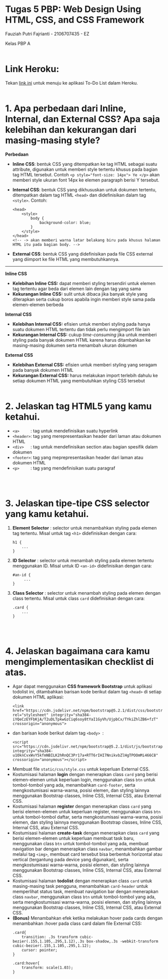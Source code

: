 # Tugas 5 PBP: Web Design Using HTML, CSS, and CSS Framework

Fauziah Putri Fajrianti - 2106707435 - EZ

Kelas PBP A
<br></br>

# Link Heroku: 
Tekan [link ini](https://tugas-2-sissy.herokuapp.com/todolist/) untuk menuju ke aplikasi To-Do List dalam Heroku. <br> </br>


# 1.  Apa perbedaan dari Inline, Internal, dan External CSS? Apa saja kelebihan dan kekurangan dari masing-masing style?
__Perbedaan__
- __Inline CSS__: bentuk CSS yang ditempatkan ke tag HTML sebagai suatu attribute, digunakan untuk memberi style tertentu khusus pada bagian tag HTML tersebut. Contoh `<p style="font-size: 14px"> Ye </p>` akan memberi style ukuran font 14px ke elemen paragraph berisi Y tersebut.
- __Internal CSS__: bentuk CSS yang dikhususkan untuk dokumen tertentu, ditempatkan dalam tag HTML `<head>` dan didefinisikan dalam tag `<style>`. Contoh:
    ```
    <head> 
        <style>
            body {
                background-color: blue;
            }
        </style>
    </head>
    <!-- -> akan memberi warna latar belakang biru pada khusus halaman HTML itu pada bagian body. -->
    ```

- __External CSS__: bentuk CSS yang didefinisikan pada file CSS external yang diimport ke file HTML yang membutuhkannya. 
---
__Inline CSS__
- __Kelebihan Inline CSS:__ dapat memberi styling tersendiri untuk elemen tag tertentu agar beda dari elemen lain dengan tag yang sama 
- __Kekurangan Inline CSS:__ sulit untuk dibaca jika banyak style yang diterapkan serta cukup boros apabila ingin memberi style sama pada elemen-elemen berbeda  

__Internal CSS__
- __Kelebihan Internal CSS:__ efisien untuk memberi styling pada hanya suatu dokumen HTML tertentu dan tidak perlu mengimport file lain
- __Kekurangan Internal CSS:__ cukup *time-consuming* jika untuk memberi styling pada banyak dokumen HTML karena harus ditambahkan ke masing-masing dokumen serta menambah ukuran dokumen  

__External CSS__
- __Kelebihan External CSS:__ efisien untuk memberi styling yang seragam pada banyak dokumen HTML
- __Kekurangan External CSS:__ harus melakukan import terlebih dahulu ke setiap dokumen HTML yang membutuhkan styling CSS tersebut
<br/><br/>

# 2. Jelaskan tag HTML5 yang kamu ketahui.
- `<a>     `: tag untuk mendefinisikan suatu hyperlink
- `<header>`: tag yang merepresentasikan header dari laman atau dokumen HTML
- `<div>   `: tag untuk mendefinisikan section atau bagian spesifik dalam dokumen
- `<footer>`: tag yang meprepresentasikan header dari laman atau dokumen HTML
- `<p>     `: tag yang mendefinisikan suatu paragraf

<br/><br/>

# 3.  Jelaskan tipe-tipe CSS selector yang kamu ketahui.
1. __Element Selector__ : selector untuk menambahkan styling pada elemen tag tertentu. Misal untuk tag `<h1>` didefinisikan dengan cara: 
    ```
    h1 {
        ...
    }
    ```
2. __ID Selector__ : selector untuk menambah styling pada elemen tertentu menggunakan ID. Misal untuk ID `<an-id>` didefinisikan dengan cara: 
    ```
    #an-id {
         ...
    }
    ```
3. __Class Selector__ : selector untuk menambah styling pada elemen dengan class tertentu. Misal untuk class `card` didefinisikan dengan cara: 
    ```
    .card {  
        ...
    }
    ```
<br></br>


# 4. Jelaskan bagaimana cara kamu mengimplementasikan checklist di atas.
- Agar dapat menggunakan __CSS framework Bootstrap__ untuk aplikasi todolist ini, ditambahkan barisan kode berikut dalam tag `<head>` di setiap dokumen HTML aplikasi:
    ```
    <link href="https://cdn.jsdelivr.net/npm/bootstrap@5.2.1/dist/css/bootstrap.min.css" rel="stylesheet" integrity="sha384-iYQeCzEYFbKjA/T2uDLTpkwGzCiq6soy8tYaI1GyVh/UjpbCx/TYkiZhlZB6+fzT" crossorigin="anonymous">
    ```
- dan barisan kode berikut dalam tag `<body> `:
    ```
    <script src="https://cdn.jsdelivr.net/npm/bootstrap@5.2.1/dist/js/bootstrap.bundle.min.js" integrity="sha384-u1OknCvxWvY5kfmNBILK2hRnQC3Pr17a+RTT6rIHI7NnikvbZlHgTPOOmMi466C8" crossorigin="anonymous"></script>
    ```
- Membuat file ` static/css/style.css ` untuk keperluan External CSS.
- Kostumisasi halaman __login__ dengan menerapkan class `card` yang berisi elemen-elemen untuk keperluan login, menggunakan class `btn` untuk tombol-tombol yang ada, menambahkan `card-footer`, serta mengkostumisasi warna-warna, posisi elemen, dan styling lainnya menggunakan Bootstrap classes, Inline CSS, Internal CSS, atau External CSS.
- Kostumisasi halaman __register__ dengan menerapkan class `card` yang berisi elemen-elemen untuk keperluan register, menggunakan class `btn` untuk tombol-tombol daftar, serta mengkostumisasi warna-warna, posisi elemen, dan styling lainnya menggunakan Bootstrap classes, Inline CSS, Internal CSS, atau External CSS.
- Kostumisasi halaman __create-task__ dengan menerapkan class `card` yang berisi elemen-elemen untuk keperluan membuat task baru, menggunakan class `btn` untuk tombol-tombol yang ada, membuat navigation bar dengan menerapkan class `navbar`, menambahkan gambar melalui tag `<img>`, membuat card tersebut bisa berbentuk horizontal atau vertical (tergantung pada device yang digunakan), serta mengkostumisasi warna-warna, posisi elemen, dan styling lainnya menggunakan Bootstrap classes, Inline CSS, Internal CSS, atau External CSS.
- Kostumisasi halaman __todolist__ dengan menerapkan class `card` untuk masing-masing task pengguna, menambahkan `card-header` untuk memperlihat status task, membuat navigation bar dengan menerapkan class `navbar`, menggunakan class `btn` untuk tombol-tombol yang ada, serta mengkostumisasi warna-warna, posisi elemen, dan styling lainnya menggunakan Bootstrap classes, Inline CSS, Internal CSS, atau External CSS.
- __(Bonus)__ Menambahkan efek ketika melakukan hover pada cards dengan menambahkan :hover pada class card dalam file External CSS:
    ```
    .card{
        transition: .3s transform cubic-bezier(.155,1.105,.295,1.12),.3s box-shadow,.3s -webkit-transform cubic-bezier(.155,1.105,.295,1.12);
        cursor: pointer;
    }

    .card:hover{
        transform: scale(1.03);
    }
    ```